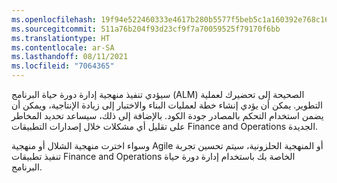 ```yaml
---
ms.openlocfilehash: 19f94e522460333e4617b280b5577f5beb5c1a160392e768c16d0d633667d4d6
ms.sourcegitcommit: 511a76b204f93d23cf9f7a70059525f79170f6bb
ms.translationtype: HT
ms.contentlocale: ar-SA
ms.lasthandoff: 08/11/2021
ms.locfileid: "7064365"
---
```

سيؤدي تنفيذ منهجية إدارة دورة حياة البرنامج (ALM) الصحيحة إلى تحضيرك لعملية التطوير. يمكن أن يؤدي إنشاء خطة لعمليات البناء والاختبار إلى زيادة الإنتاجية، ويمكن أن يضمن استخدام التحكم بالمصادر جودة الكود. بالإضافة إلى ذلك، سيساعد تحديد المخاطر على تقليل أي مشكلات خلال إصدارات التطبيقات  Finance and Operations الجديدة.

وسواء اخترت ‏‫منهجية الشلال‬ أو منهجية Agile أو ‏‫المنهجية الحلزونية‬، سيتم تحسين تجربة تنفيذ تطبيقات Finance and Operations الخاصة بك باستخدام إدارة دورة حياة البرنامج.
